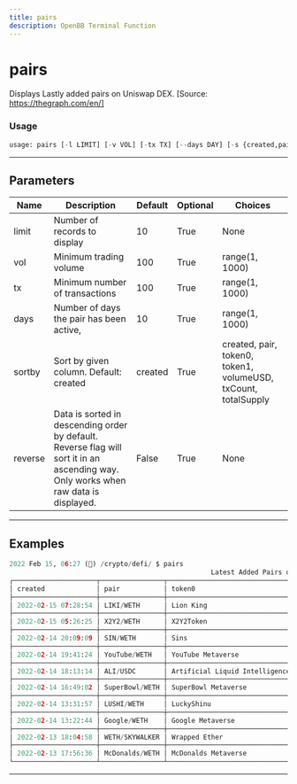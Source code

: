 ```yaml
---
title: pairs
description: OpenBB Terminal Function
---
```


# pairs

Displays Lastly added pairs on Uniswap DEX. [Source: https://thegraph.com/en/]

### Usage

```python
usage: pairs [-l LIMIT] [-v VOL] [-tx TX] [--days DAY] [-s {created,pair,token0,token1,volumeUSD,txCount,totalSupply}] [-r]
```

---

## Parameters

| Name | Description | Default | Optional | Choices |
| ---- | ----------- | ------- | -------- | ------- |
| limit | Number of records to display | 10 | True | None |
| vol | Minimum trading volume | 100 | True | range(1, 1000) |
| tx | Minimum number of transactions | 100 | True | range(1, 1000) |
| days | Number of days the pair has been active, | 10 | True | range(1, 1000) |
| sortby | Sort by given column. Default: created | created | True | created, pair, token0, token1, volumeUSD, txCount, totalSupply |
| reverse | Data is sorted in descending order by default. Reverse flag will sort it in an ascending way. Only works when raw data is displayed. | False | True | None |


---

## Examples

```python
2022 Feb 15, 06:27 (🦋) /crypto/defi/ $ pairs
                                                   Latest Added Pairs on Uniswap DEX
┌─────────────────────┬────────────────┬──────────────────────────────────────┬────────────────────┬───────────┬─────────┬─────────────┐
│ created             │ pair           │ token0                               │ token1             │ volumeUSD │ txCount │ totalSupply │
├─────────────────────┼────────────────┼──────────────────────────────────────┼────────────────────┼───────────┼─────────┼─────────────┤
│ 2022-02-15 07:28:54 │ LIKI/WETH      │ Lion King                            │ Wrapped Ether      │ 1.3M      │ 327     │ 0           │
├─────────────────────┼────────────────┼──────────────────────────────────────┼────────────────────┼───────────┼─────────┼─────────────┤
│ 2022-02-15 05:26:25 │ X2Y2/WETH      │ X2Y2Token                            │ Wrapped Ether      │ 51.1M     │ 2550    │ 124K        │
├─────────────────────┼────────────────┼──────────────────────────────────────┼────────────────────┼───────────┼─────────┼─────────────┤
│ 2022-02-14 20:09:09 │ SIN/WETH       │ Sins                                 │ Wrapped Ether      │ 2.5M      │ 1334    │ 0           │
├─────────────────────┼────────────────┼──────────────────────────────────────┼────────────────────┼───────────┼─────────┼─────────────┤
│ 2022-02-14 19:41:24 │ YouTube/WETH   │ YouTube Metaverse                    │ Wrapped Ether      │ 637.5K    │ 105     │ 1.2M        │
├─────────────────────┼────────────────┼──────────────────────────────────────┼────────────────────┼───────────┼─────────┼─────────────┤
│ 2022-02-14 18:13:14 │ ALI/USDC       │ Artificial Liquid Intelligence Token │ USD//C             │ 4.3M      │ 490     │ 3           │
├─────────────────────┼────────────────┼──────────────────────────────────────┼────────────────────┼───────────┼─────────┼─────────────┤
│ 2022-02-14 16:49:02 │ SuperBowl/WETH │ SuperBowl Metaverse                  │ Wrapped Ether      │ 3.1M      │ 161     │ 1.3M        │
├─────────────────────┼────────────────┼──────────────────────────────────────┼────────────────────┼───────────┼─────────┼─────────────┤
│ 2022-02-14 13:31:57 │ LUSHI/WETH     │ LuckyShinu                           │ Wrapped Ether      │ 485.3K    │ 770     │ 1.3K        │
├─────────────────────┼────────────────┼──────────────────────────────────────┼────────────────────┼───────────┼─────────┼─────────────┤
│ 2022-02-14 13:22:44 │ Google/WETH    │ Google Metaverse                     │ Wrapped Ether      │ 3.4M      │ 189     │ 745.7K      │
├─────────────────────┼────────────────┼──────────────────────────────────────┼────────────────────┼───────────┼─────────┼─────────────┤
│ 2022-02-13 18:04:58 │ WETH/SKYWALKER │ Wrapped Ether                        │ Skywalker Protocol │ 888.2K    │ 104     │ 54          │
├─────────────────────┼────────────────┼──────────────────────────────────────┼────────────────────┼───────────┼─────────┼─────────────┤
│ 2022-02-13 17:56:36 │ McDonalds/WETH │ McDonalds Metaverse                  │ Wrapped Ether      │ 2.6M      │ 208     │ 1.9M        │
└─────────────────────┴────────────────┴──────────────────────────────────────┴────────────────────┴───────────┴─────────┴─────────────┘
```
---
